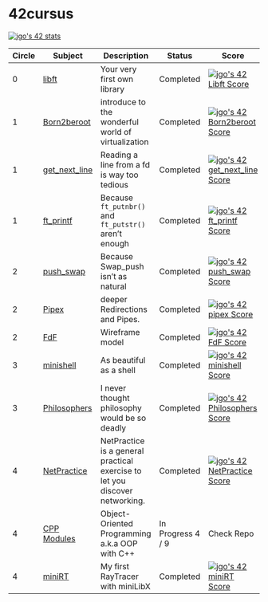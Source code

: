 # 42cursus

[![jgo's 42 stats](https://badge42.vercel.app/api/v2/clgusi0jq006608mn00p7d026/stats?cursusId=21&coalitionId=86)](https://github.com/JaeSeoKim/badge42)

| Circle | Subject | Description | Status | Score |
| ------- | ------- | ------- | ------- | ------- | 
| 0 | [libft](https://github.com/jgodv/libft) | Your very first own library | Completed | [![jgo's 42 Libft Score](https://badge42.vercel.app/api/v2/clgusi0jq006608mn00p7d026/project/2649621)](https://github.com/JaeSeoKim/badge42)
| 1 | [Born2beroot](https://www.notion.so/jgo42/born2beroot-852ac648aa1942dda8561ac72e1a5197?pvs=4) | introduce to the wonderful world of virtualization | Completed | [![jgo's 42 Born2beroot Score](https://badge42.vercel.app/api/v2/clgusi0jq006608mn00p7d026/project/2819106)](https://github.com/JaeSeoKim/badge42)
| 1 | [get_next_line](https://github.com/jgodv/get_next_line) | Reading a line from a fd is way too tedious | Completed | [![jgo's 42 get_next_line Score](https://badge42.vercel.app/api/v2/clgusi0jq006608mn00p7d026/project/2739309)](https://github.com/JaeSeoKim/badge42)
| 1 | [ft_printf](https://github.com/jgodv/ft_printf) | Because `ft_putnbr()` and `ft_putstr()` aren’t enough | Completed | [![jgo's 42 ft_printf Score](https://badge42.vercel.app/api/v2/clgusi0jq006608mn00p7d026/project/2805101)](https://github.com/JaeSeoKim/badge42)
| 2 | [push_swap](https://github.com/jgodv/push_swap) | Because Swap_push isn’t as natural | Completed | [![jgo's 42 push_swap Score](https://badge42.vercel.app/api/v2/clgusi0jq006608mn00p7d026/project/2836424)](https://github.com/JaeSeoKim/badge42)
| 2 | [Pipex](https://github.com/jgodv/pipex) |  deeper Redirections and Pipes. | Completed | [![jgo's 42 pipex Score](https://badge42.vercel.app/api/v2/clgusi0jq006608mn00p7d026/project/2882153)](https://github.com/JaeSeoKim/badge42)
| 2 | [FdF](https://github.com/jgodv/fdf) | Wireframe model | Completed | [![jgo's 42 FdF Score](https://badge42.vercel.app/api/v2/clgusi0jq006608mn00p7d026/project/2908739)](https://github.com/JaeSeoKim/badge42)
| 3 | [minishell](https://github.com/jgodv/minishell) | As beautiful as a shell | Completed | [![jgo's 42 minishell Score](https://badge42.vercel.app/api/v2/clgusi0jq006608mn00p7d026/project/2934718)](https://github.com/JaeSeoKim/badge42)
| 3 | [Philosophers](https://github.com/jgodv/philo) | I never thought philosophy would be so deadly | Completed | [![jgo's 42 Philosophers Score](https://badge42.vercel.app/api/v2/clgusi0jq006608mn00p7d026/project/3017473)](https://github.com/JaeSeoKim/badge42)
| 4 | [NetPractice](https://jgo42.notion.site/NetPractice-85658be3484944edb4d135255de6a908) | NetPractice is a general practical exercise to let you discover networking. | Completed | [![jgo's 42 NetPractice Score](https://badge42.vercel.app/api/v2/clgusi0jq006608mn00p7d026/project/3057489)](https://github.com/JaeSeoKim/badge42)
| 4 | [CPP Modules](https://github.com/jgodv/cpp_modules/) | Object-Oriented Programming a.k.a OOP with C++ | In Progress 4 / 9  | Check Repo
| 4 | [miniRT](https://github.com/jgodv/miniRT/) | My first RayTracer with miniLibX | Completed | [![jgo's 42 miniRT Score](https://badge42.vercel.app/api/v2/clgusi0jq006608mn00p7d026/project/3101825)](https://github.com/JaeSeoKim/badge42)
